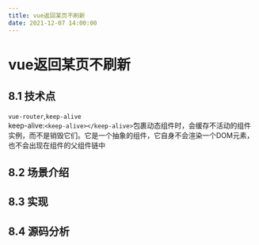 ```yaml
---
title: vue返回某页不刷新
date: 2021-12-07 14:00:00
---
```

# vue返回某页不刷新
## 8.1 技术点
`vue-router`,`keep-alive`  
keep-alive:`<keep-alive></keep-alive>`包裹动态组件时，会缓存不活动的组件实例，而不是销毁它们。它是一个抽象的组件，它自身不会渲染一个DOM元素，也不会出现在组件的父组件链中
## 8.2 场景介绍

## 8.3 实现

## 8.4 源码分析